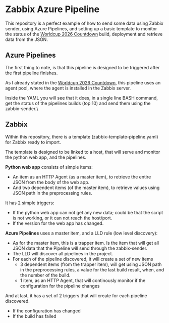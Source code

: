 # Zabbix Azure Pipeline

This repository is a perfect example of how to send some data using Zabbix sender, using Azure Pipelines, and setting up a basic template to monitor the status of the [Worldcup 2026 Countdown](https://github.com/zingaya/worldcup2026) build, deployment and retrieve data from the JSON.

## Azure Pipelines

The first thing to note, is that this pipeline is designed to be triggered after the first pipeline finishes.

As I already stated in the [Worldcup 2026 Countdown](https://github.com/zingaya/worldcup2026), this pipeline uses an agent pool, where the agent is installed in the Zabbix server.

Inside the YAML you will see that it does, in a single line BASH command, get the status of the pipelines builds (top 10) and send them using the zabbix-sender.\

## Zabbix

Within this repository, there is a template (zabbix-template-pipeline.yaml) for Zabbix ready to import.

The template is designed to be linked to a host, that will serve and monitor the python web app, and the pipelines.

**Python web app** consists of simple items:
- An item as an HTTP Agent (as a master item), to retrieve the entire JSON from the body of the web app.
- And two dependent items (of the master item), to retrieve values using JSON path in the preprocessing rules.

It has 2 simple triggers:
- If the python web app can not get any new data; could be that the script is not working, or it can not reach the host/port.
- If the version for the web app has changed.

**Azure Pipelines** uses a master item, and a LLD rule (low level discovery):
- As for the master item, this is a trapper item. Is the item that will get all JSON data that the Pipeline will send through the zabbix-sender.
- The LLD will discover all pipelines in the project.
- For each of the pipeline discovered, it will create a set of new items
  - 3 dependent items (from the trapper item), will get using JSON path in the preprocessing rules, a value for the last build result, when, and the number of the build.
  - 1 item, as an HTTP Agent, that will continously monitor if the configuration for the pipeline changes

And at last, it has a set of 2 triggers that will create for each pipeline discovered.
- If the configuration has changed
- If the build has failed
